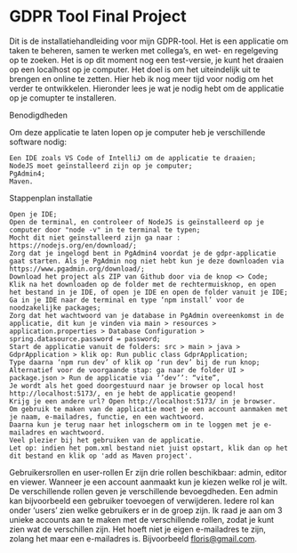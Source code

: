 # GDPR Tool Final Project
Dit is de installatiehandleiding voor mijn GDPR-tool. Het is een applicatie om taken te beheren, samen te werken met collega’s, en wet- en regelgeving op te zoeken. Het is op dit moment nog een test-versie, je kunt het draaien op een localhost op je computer. Het doel is om het uiteindelijk uit te brengen en online te zetten. Hier heb ik nog meer tijd voor nodig om het verder te ontwikkelen. Hieronder lees je wat je nodig hebt om de applicatie op je comupter te installeren.

Benodigdheden

Om deze applicatie te laten lopen op je computer heb je verschillende software nodig:

    Een IDE zoals VS Code of IntelliJ om de applicatie te draaien;
    NodeJS moet geïnstalleerd zijn op je computer;
    PgAdmin4;
    Maven.

Stappenplan installatie

    Open je IDE;
    Open de terminal, en controleer of NodeJS is geïnstalleerd op je computer door "node -v" in te terminal te typen;
    Mocht dit niet geïnstalleerd zijn ga naar : https://nodejs.org/en/download/;
    Zorg dat je ingelogd bent in PgAdmin4 voordat je de gdpr-applicatie gaat starten. Als je PgAdmin nog niet hebt kun je deze downloaden via https://www.pgadmin.org/download/;
    Download het project als ZIP van Github door via de knop <> Code;
    Klik na het downloaden op de folder met de rechtermuisknop, en open het bestand in je IDE, of open je IDE en open de folder vanuit je IDE;
    Ga in je IDE naar de terminal en type ‘npm install’ voor de noodzakelijke packages;
    Zorg dat het wachtwoord van je database in PgAdmin overeenkomst in de applicatie, dit kun je vinden via main > resources > application.properties > Database Configuration > spring.datasource.password = password;
    Start de applicatie vanuit de folders: src > main > java > GdprApplication > klik op: Run public class GdprApplication;
    Type daarna ‘npm run dev’ of klik op ‘run dev’ bij de run knop;
    Alternatief voor de voorgaande stap: ga naar de folder UI > package.json > Run de applicatie via ‘’dev’’: “vite”,
    Je wordt als het goed doorgestuurd naar je browser op local host http://localhost:5173/, en je hebt de applicatie geopend!
    Krijg je een andere url? Open http://localhost:5173/ in je browser.
    Om gebruik te maken van de applicatie moet je een account aanmaken met je naam, e-mailadres, functie, en een wachtwoord.
    Daarna kun je terug naar het inlogscherm om in te loggen met je e-mailadres en wachtwoord.
    Veel plezier bij het gebruiken van de applicatie.
    Let op: indien het pom.xml bestand niet juist opstart, klik dan op het dit bestand en klik op 'add as Maven project'.

Gebruikersrollen en user-rollen Er zijn drie rollen beschikbaar: admin, editor en viewer. Wanneer je een account aanmaakt kun je kiezen welke rol je wilt. De verschillende rollen geven je verschillende bevoegdheden. Een admin kan bijvoorbeeld een gebruiker toevoegen of verwijderen. Iedere rol kan onder ‘users’ zien welke gebruikers er in de groep zijn. Ik raad je aan om 3 unieke accounts aan te maken met de verschillende rollen, zodat je kunt zien wat de verschillen zijn. Het hoeft niet je eigen e-mailadres te zijn, zolang het maar een e-mailadres is. Bijvoorbeeld floris@gmail.com.
